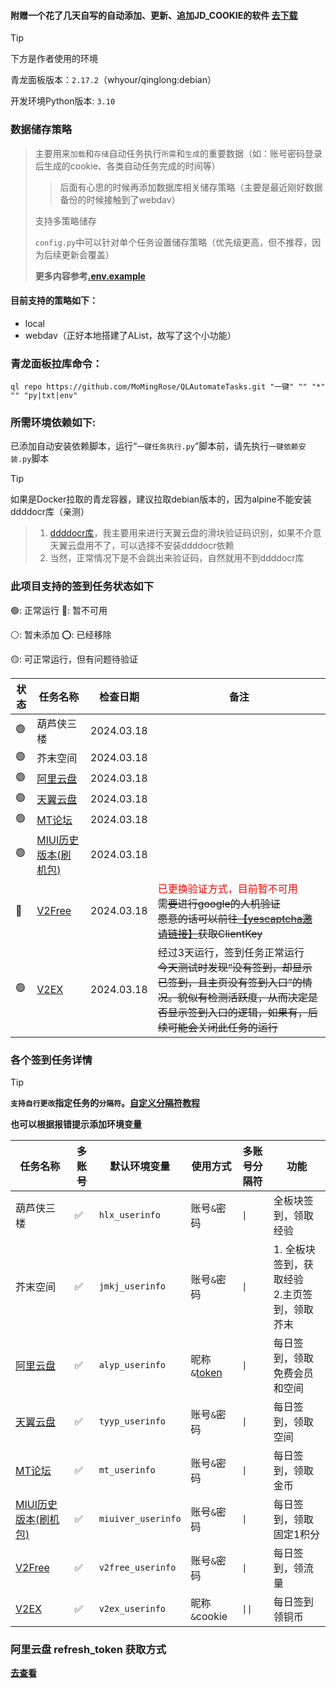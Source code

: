 #### 附赠一个花了几天自写的自动添加、更新、追加JD_COOKIE的软件 [去下载](https://github.com/MoMingRose/QLAutomateTasks/releases)

> [!TIP]
> 下方是作者使用的环境
>
> 青龙面板版本：`2.17.2`（whyour/qinglong:debian）
>
> 开发环境Python版本: `3.10`

### 数据储存策略

> 主要用来`加载`和`存储`自动任务执行`所需`和`生成`的重要数据（如：账号密码登录后生成的cookie、各类自动任务完成的时间等）
> 
> > 后面有心思的时候再添加数据库相关储存策略（主要是最近刚好数据备份的时候接触到了webdav）
> 
> 支持多策略储存
> 
> `config.py`中可以针对单个任务设置储存策略（优先级更高，但不推荐，因为后续更新会覆盖）
> 
> **更多内容参考[.env.example](.env.example)**

#### 目前支持的策略如下：

- local
- webdav（正好本地搭建了AList，故写了这个小功能）

### 青龙面板拉库命令：

```shell
ql repo https://github.com/MoMingRose/QLAutomateTasks.git "一键" "" "*" "" "py|txt|env"
```

### 所需环境依赖如下:

已添加自动安装依赖脚本，运行“`一键任务执行.py`”脚本前，请先执行`一键依赖安装.py`脚本
> [!TIP]
> 如果是Docker拉取的青龙容器，建议拉取debian版本的，因为alpine不能安装ddddocr库（亲测）
> > 1. [ddddocr库](https://github.com/sml2h3/ddddocr)，我主要用来进行天翼云盘的滑块验证码识别，如果不介意天翼云盘用不了，可以选择不安装ddddocr依赖
> > 2. 当然，正常情况下是不会跳出来验证码，自然就用不到ddddocr库

### 此项目支持的签到任务状态如下

🟢: 正常运行 🔴: 暂不可用

⚪: 暂未添加 ⭕: 已经移除

🟡: 可正常运行，但有问题待验证

| 状态 | 任务名称                                  | 检查日期       | 备注                                                                                                                                                 |
|----|---------------------------------------|------------|----------------------------------------------------------------------------------------------------------------------------------------------------|
| 🟢 | 葫芦侠三楼                                 | 2024.03.18 |                                                                                                                                                    |
| 🟢 | 芥末空间                                  | 2024.03.18 |                                                                                                                                                    |
| 🟢 | [阿里云盘](https://www.alipan.com/)       | 2024.03.18 |                                                                                                                                                    |
| 🟢 | [天翼云盘](https://cloud.189.cn/)         | 2024.03.18 |                                                                                                                                                    |
| 🟢 | [MT论坛](https://bbs.binmt.cc/)         | 2024.03.18 |                                                                                                                                                    |
| 🟢 | [MIUI历史版本(刷机包)](https://miuiver.com/) | 2024.03.18 |                                                                                                                                                    |
| 🔴 | [V2Free](https://v2free.net/)         | 2024.03.18 | <font style="color:red">已更换验证方式，目前暂不可用</font><br/><s>需要进行google的人机验证<br>愿意的话可以前往[【yescaptcha邀请链接】](https://yescaptcha.com/i/jFtvBe)获取ClientKey</s> |
| 🟢 | [V2EX](https://www.v2ex.com/)         | 2024.03.18 | 经过3天运行，签到任务正常运行<s><br/>今天测试时发现“没有签到，却显示已签到，且主页没有签到入口”的情况。貌似有检测活跃度，从而决定是否显示签到入口的逻辑，如果有，后续可能会关闭此任务的运行</s>                                            |

### 各个签到任务详情

> [!TIP]
> <b>`支持自行更改`指定任务的`分隔符`。[自定义分隔符教程](docs/cust_split.md#1-自定义单多账号分隔符)
>
> 也可以根据报错提示添加环境变量

| 任务名称                                  | 多账号 | 默认环境变量             | 使用方式                         | 多账号分隔符   | 功能                           |
|---------------------------------------|-----|--------------------|------------------------------|----------|------------------------------|
| 葫芦侠三楼                                 | ✅   | `hlx_userinfo`     | 账号`&`密码                      | `\| `    | 全板块签到，领取经验                   |
| 芥末空间                                  | ✅   | `jmkj_userinfo`    | 账号`&`密码                      | `\| `    | 1. 全板块签到，获取经验<br>2.主页签到，领取芥末 |
| [阿里云盘](https://www.alipan.com/)       | ✅   | `alyp_userinfo`    | 昵称`&`[token](docs/aliyun.md) | `\| `    | 每日签到，领取免费会员和空间               |
| [天翼云盘](https://cloud.189.cn/)         | ✅   | `tyyp_userinfo`    | 账号`&`密码                      | `\| `    | 每日签到，领取空间                    |
| [MT论坛](https://bbs.binmt.cc/)         | ✅   | `mt_userinfo`      | 账号`&`密码                      | `\| `    | 每日签到，领取金币                    |
| [MIUI历史版本(刷机包)](https://miuiver.com/) | ✅   | `miuiver_userinfo` | 账号`&`密码                      | `\| `    | 每日签到，领取固定1积分                 |
| [V2Free](https://v2free.net/)         | ✅   | `v2free_userinfo`  | 账号`&`密码                      | `\| `    | 每日签到，领流量                     |
| [V2EX](https://www.v2ex.com/)         | ✅   | `v2ex_userinfo`    | 昵称`&`cookie                  | `\|\|  ` | 每日签到领铜币                      |

### 阿里云盘 refresh_token 获取方式

[去查看](docs/aliyun.md)
